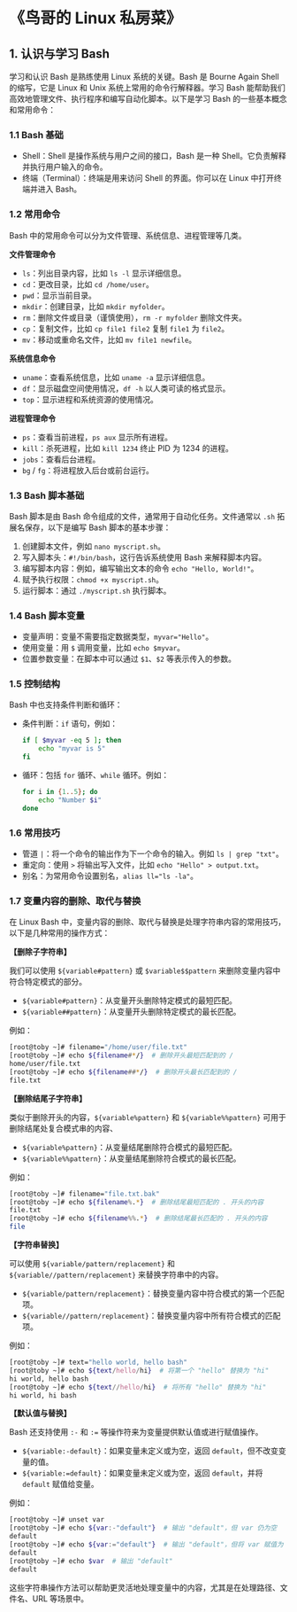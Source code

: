 # 《鸟哥的 Linux 私房菜》

## 1. 认识与学习 Bash

学习和认识 Bash 是熟练使用 Linux 系统的关键。Bash 是 Bourne Again Shell 的缩写，它是 Linux 和 Unix 系统上常用的命令行解释器。学习 Bash 能帮助我们高效地管理文件、执行程序和编写自动化脚本。以下是学习 Bash 的一些基本概念和常用命令：

### 1.1 Bash 基础

- Shell：Shell 是操作系统与用户之间的接口，Bash 是一种 Shell。它负责解释并执行用户输入的命令。
- 终端（Terminal）：终端是用来访问 Shell 的界面。你可以在 Linux 中打开终端并进入 Bash。

### 1.2 常用命令

Bash 中的常用命令可以分为文件管理、系统信息、进程管理等几类。

**文件管理命令**

- `ls`：列出目录内容，比如 `ls -l` 显示详细信息。
- `cd`：更改目录，比如 `cd /home/user`。
- `pwd`：显示当前目录。
- `mkdir`：创建目录，比如 `mkdir myfolder`。
- `rm`：删除文件或目录（谨慎使用），`rm -r myfolder` 删除文件夹。
- `cp`：复制文件，比如 `cp file1 file2` 复制 `file1` 为 `file2`。
- `mv`：移动或重命名文件，比如 `mv file1 newfile`。

**系统信息命令**

- `uname`：查看系统信息，比如 `uname -a` 显示详细信息。
- `df`：显示磁盘空间使用情况，`df -h` 以人类可读的格式显示。
- `top`：显示进程和系统资源的使用情况。

**进程管理命令**

- `ps`：查看当前进程，`ps aux` 显示所有进程。
- `kill`：杀死进程，比如 `kill 1234` 终止 PID 为 1234 的进程。
- `jobs`：查看后台进程。
- `bg` / `fg`：将进程放入后台或前台运行。

### 1.3 Bash 脚本基础

Bash 脚本是由 Bash 命令组成的文件，通常用于自动化任务。文件通常以 `.sh` 拓展名保存，以下是编写 Bash 脚本的基本步骤：

1. 创建脚本文件，例如 `nano myscript.sh`。
2. 写入脚本头：`#!/bin/bash`，这行告诉系统使用 Bash 来解释脚本内容。
3. 编写脚本内容：例如，编写输出文本的命令 `echo "Hello, World!"`。
4. 赋予执行权限：`chmod +x myscript.sh`。
5. 运行脚本：通过 `./myscript.sh` 执行脚本。

### 1.4 Bash 脚本变量

- 变量声明：变量不需要指定数据类型，`myvar="Hello"`。
- 使用变量：用 `$` 调用变量，比如 `echo $myvar`。
- 位置参数变量：在脚本中可以通过 `$1`、`$2` 等表示传入的参数。

### 1.5 控制结构

Bash 中也支持条件判断和循环：

- 条件判断：`if` 语句，例如：

    ```bash
    if [ $myvar -eq 5 ]; then
    	echo "myvar is 5"
    fi
    ```

- 循环：包括 `for` 循环、`while` 循环。例如：

    ```bash
    for i in {1..5}; do
    	echo "Number $i"
    done
    ```

### 1.6 常用技巧

- 管道 `|`：将一个命令的输出作为下一个命令的输入。例如 `ls | grep "txt"`。
- 重定向：使用 `>` 将输出写入文件，比如 `echo "Hello" > output.txt`。
- 别名：为常用命令设置别名，`alias ll="ls -la"`。

### 1.7 变量内容的删除、取代与替换

在 Linux Bash 中，变量内容的删除、取代与替换是处理字符串内容的常用技巧，以下是几种常用的操作方式：

**【删除子字符串】**

我们可以使用 `${variable#pattern}` 或 `$variable$$pattern` 来删除变量内容中符合特定模式的部分。

- `${variable#pattern}`：从变量开头删除特定模式的最短匹配。
- `${variable##pattern}`：从变量开头删除特定模式的最长匹配。

例如：

```bash
[root@toby ~]# filename="/home/user/file.txt"
[root@toby ~]# echo ${filename#*/}  # 删除开头最短匹配到的 /
home/user/file.txt
[root@toby ~]# echo ${filename##*/}  # 删除开头最长匹配到的 /
file.txt
```

**【删除结尾子字符串】**

类似于删除开头的内容，`${variable%pattern}` 和 `${variable%%pattern}` 可用于删除结尾处复合模式串的内容、

- `${variable%pattern}`：从变量结尾删除符合模式的最短匹配。
- `${variable%%pattern}`：从变量结尾删除符合模式的最长匹配。

例如：

```bash
[root@toby ~]# filename="file.txt.bak"
[root@toby ~]# echo ${filename%.*}  # 删除结尾最短匹配的 . 开头的内容
file.txt
[root@toby ~]# echo ${filename%%.*}  # 删除结尾最长匹配的 . 开头的内容
file
```

**【字符串替换】**

可以使用 `${variable/pattern/replacement}` 和 `${variable//pattern/replacement}` 来替换字符串中的内容。

- `${variable/pattern/replacement}`：替换变量内容中符合模式的第一个匹配项。
- `${variable//pattern/replacement}`：替换变量内容中所有符合模式的匹配项。

例如：

```bash
[root@toby ~]# text="hello world, hello bash"
[root@toby ~]# echo ${text/hello/hi}  # 将第一个 "hello" 替换为 "hi"
hi world, hello bash
[root@toby ~]# echo ${text//hello/hi}  # 将所有 "hello" 替换为 "hi"
hi world, hi bash
```

**【默认值与替换】**

Bash 还支持使用 `:-` 和 `:=` 等操作符来为变量提供默认值或进行赋值操作。

- `${variable:-default}`：如果变量未定义或为空，返回 `default`，但不改变变量的值。
- `${variable:=default}`：如果变量未定义或为空，返回 `default`，并将 `default` 赋值给变量。

例如：

```bash
[root@toby ~]# unset var
[root@toby ~]# echo ${var:-"default"}  # 输出 "default"，但 var 仍为空
default
[root@toby ~]# echo ${var:="default"}  # 输出 "default"，但将 var 赋值为 "default"
default
[root@toby ~]# echo $var  # 输出 "default"
default
```

这些字符串操作方法可以帮助更灵活地处理变量中的内容，尤其是在处理路径、文件名、URL 等场景中。





